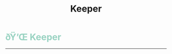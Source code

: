 ﻿---
lang: en-US
title: Keeper
prev:
next:
---

# <font color="#9ad3c2">ðŸ’Œ <b>Keeper</b></font> <Badge text="Support" type="tip" vertical="middle"/>
---

